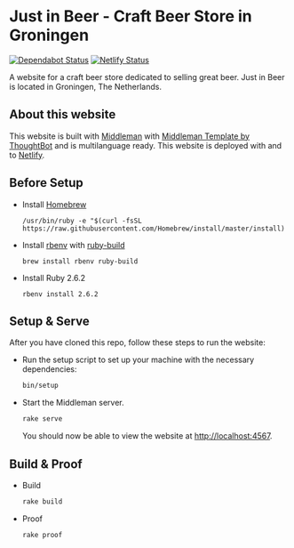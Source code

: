 # Just in Beer - Craft Beer Store in Groningen

[![Dependabot Status](https://api.dependabot.com/badges/status?host=github&repo=RonaldDijkstra/justinbeer)](https://dependabot.com)
[![Netlify Status](https://api.netlify.com/api/v1/badges/8348fc36-aa9a-4271-92c5-44f5f80db1f7/deploy-status)](https://app.netlify.com/sites/just-in-beer/deploys)

A website for a craft beer store dedicated to selling great beer. Just in Beer is located in Groningen, The Netherlands.

## About this website

This website is built with [Middleman](https://middlemanapp.com/) with [Middleman Template by ThoughtBot](https://github.com/thoughtbot/middleman-template) and is multilanguage ready. This website is deployed with and to [Netlify](https://www.netlify.com/).  

## Before Setup

-   Install [Homebrew](https://brew.sh/index_nl)

    `/usr/bin/ruby -e "$(curl -fsSL https://raw.githubusercontent.com/Homebrew/install/master/install)`

-   Install [rbenv](https://github.com/rbenv/rbenv) with [ruby-build](https://github.com/rbenv/ruby-build)

    `brew install rbenv ruby-build`

-   Install Ruby 2.6.2

    `rbenv install 2.6.2`

## Setup & Serve

After you have cloned this repo, follow these steps to run the website:

-   Run the setup script to set up your machine with the necessary dependencies:

    ```bash
    bin/setup
    ```

-   Start the Middleman server.

    ```bash
    rake serve
    ```

    You should now be able to view the website at <http://localhost:4567>.

## Build & Proof

-   Build

    ```bash
    rake build
    ```

-   Proof

    ```bash
    rake proof
    ```
